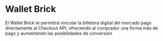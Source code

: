 # Wallet Brick

El Wallet Brick te permitirá vincular la billetera digital del mercado pago directamente al Checkout API, ofreciendo al comprador una forma más de pago y aumentando las posibilidades de conversión